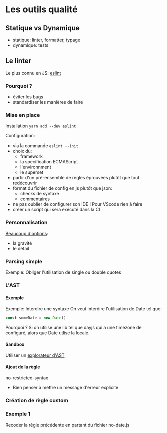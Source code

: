 # Les outils qualité

## Statique vs Dynamique

- statique: linter, formatter, typage
- dynamique: tests

## Le linter

Le plus connu en JS: [eslint](https://eslint.org/)

### Pourquoi ?

- éviter les bugs
- standardiser les manières de faire

### Mise en place

Installation `yarn add --dev eslint`

Configuration:
- via la commande `eslint --init`
- choix du:
    - framework
    - la specification ECMAScript
    - l'environnment
    - le superset
- partir d'un pré-ensemble de règles éprouvées plutôt que tout redécouvrir
- format du fichier de config en js plutôt que json:
    - checks de syntaxe
    - commentaires
- ne pas oublier de configurer son IDE ! Pour VScode rien à faire
- créer un script qui sera exécuté dans la CI
### Personnalisation

[Beaucoup d'options](https://eslint.org/docs/user-guide/configuring/):
- la gravité
- le détail

### Parsing simple
Exemple: Obliger l'utilisation de single ou double quotes

### L'AST

#### Exemple
Exemple: Interdire une syntaxe
On veut interdire l'utilisation de Date tel que:
``` js
const someDate = new Date()
```

Pourquoi ? Si on utilise une lib tel que dayjs qui a une timezone de configuré, alors que Date utlise la locale.

#### Sandbox
Utiliser un [explorateur d'AST](https://astexplorer.net/)

#### Ajout de la règle
no-restricted-syntax

- Bien penser à mettre un message d'erreur explicite

### Création de règle custom

### Exemple 1
Recoder la règle précédente en partant du fichier no-date.js
